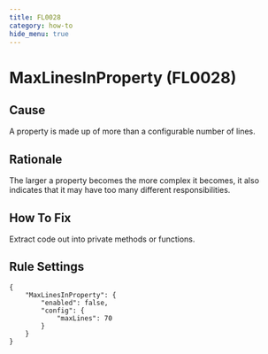 ```yaml
---
title: FL0028
category: how-to
hide_menu: true
---
```


# MaxLinesInProperty (FL0028)

## Cause

A property is made up of more than a configurable number of lines.

## Rationale

The larger a property becomes the more complex it becomes, it also indicates that it may have too many different responsibilities.

## How To Fix

Extract code out into private methods or functions.

## Rule Settings

    {
        "MaxLinesInProperty": {
            "enabled": false,
            "config": {
                "maxLines": 70
            }
        }
    }
